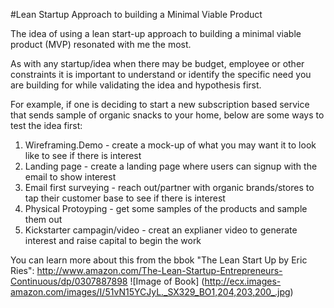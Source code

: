 #Lean Startup Approach to building a Minimal Viable Product

The idea of using a lean start-up approach to building a minimal viable product (MVP) resonated with me the most. 

As with any startup/idea when there may be budget, employee or other constraints it is important to understand or identify the
specific need you are building for while validating the idea and hypothesis first.

For example, if one is deciding to start a new subscription based service that sends sample of organic snacks to your home, below are
some ways to test the idea first:
1. Wireframing.Demo - create a mock-up of what you may want it to look like to see if there is interest
2. Landing page - create a landing page where users can signup with the email to show interest
3. Email first surveying - reach out/partner with organic brands/stores to tap their customer base to see if there is interest
4. Physical Protoyping - get some samples of the products and sample them out
5. Kickstarter campagin/video - creat an explianer video to generate interest and raise capital to begin the work 

You can learn more about this from the bbok "The Lean Start Up by Eric Ries": http://www.amazon.com/The-Lean-Startup-Entrepreneurs-Continuous/dp/0307887898
![Image of Book]
(http://ecx.images-amazon.com/images/I/51vN15YCJyL._SX329_BO1,204,203,200_.jpg)
